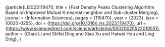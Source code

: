 @article{LI2023119470,
title = {Fast Density Peaks Clustering Algorithm Based on Improved Mutual K-nearest-neighbor and Sub-cluster Merging},
journal = {Information Sciences},
pages = {119470},
year = {2023},
issn = {0020-0255},
doi = {https://doi.org/10.1016/j.ins.2023.119470},
url = {https://www.sciencedirect.com/science/article/pii/S0020025523010551},
author = {Chao Li and Shifei Ding and Xiao Xu and Haiwei Hou and Ling Ding},
}
